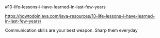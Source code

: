 

#10-life-lessons-i-have-learned-in-last-few-years

https://howtodoinjava.com/java-resources/10-life-lessons-i-have-learned-in-last-few-years/



Communication skills are your best weapon. Sharp them everyday
















